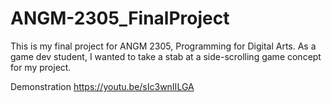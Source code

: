 # ANGM-2305_FinalProject
This is my final project for ANGM 2305, Programming for Digital Arts.
As a game dev student, I wanted to take a stab at a side-scrolling game concept for my project.

Demonstration
https://youtu.be/sIc3wnIILGA